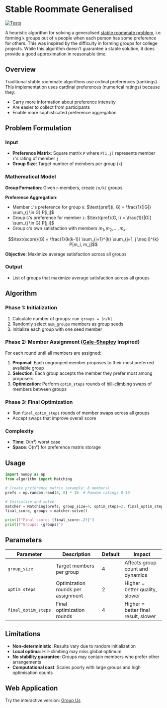 # Stable Roommate Generalised

[![Tests](https://github.com/AnjayGoel/stable-roommate-generalised/actions/workflows/test.yml/badge.svg)](https://github.com/AnjayGoel/stable-roommate-generalised/actions/workflows/test.yml)

A heuristic algorithm for solving a
generalised [stable roommate problem](https://en.wikipedia.org/wiki/Stable_roommates_problem), i.e. forming `k` groups
out of `n` people when each person has some preference for others. This was inspired by the
difficulty in forming groups for college projects. While this algorithm doesn't guarantee a stable
solution, it does provide a good approximation in reasonable time.

## Overview

Traditional stable roommate algorithms use ordinal preferences (rankings). This implementation uses cardinal
preferences (numerical ratings) because they:

- Carry more information about preference intensity
- Are easier to collect from participants
- Enable more sophisticated preference aggregation

## Problem Formulation

### Input

- **Preference Matrix**: Square matrix `P` where `P[i,j]` represents member `i`'s rating of member `j`
- **Group Size**: Target number of members per group (`k`)

### Mathematical Model

**Group Formation**: Given `n` members, create `⌈n/k⌉` groups

**Preference Aggregation**:

- Member `i`'s preference for group `G`: $\text{pref}(i, G) = \frac{1}{|G|} \sum_{j \in G} P[i,j]$
- Group `G`'s preference for member `i`: $\text{pref}(G, i) = \frac{1}{|G|} \sum_{j \in G} P[j,i]$
- Group `G`'s own satisfaction with members ${m_1, m_2, ..., m_k}$:

$$\text{score}(G) = \frac{1}{k(k-1)} \sum_{i=1}^{k} \sum_{j=1, j \neq i}^{k} P[m_i, m_j]$$

**Objective**: Maximize average satisfaction across all groups

### Output

- List of groups that maximize average satisfaction across all groups

## Algorithm

### Phase 1: Initialization

1. Calculate number of groups: `num_groups = ⌈n/k⌉`
2. Randomly select `num_groups` members as group seeds
3. Initialize each group with one seed member

### Phase 2: Member Assignment ([Gale-Shapley](https://en.wikipedia.org/wiki/Gale%E2%80%93Shapley_algorithm) Inspired)

For each round until all members are assigned:

1. **Proposal**: Each ungrouped member proposes to their most preferred available group
2. **Selection**: Each group accepts the member they prefer most among proposers
3. **Optimization**: Perform `optim_steps` rounds of [hill-climbing](https://en.wikipedia.org/wiki/Hill_climbing) swaps
   of members between groups

### Phase 3: Final Optimization

- Run `final_optim_steps` rounds of member swaps across all groups
- Accept swaps that improve overall score

### Complexity

- **Time**: O(n³) worst case
- **Space**: O(n²) for preference matrix storage

## Usage

```python
import numpy as np
from algorithm import Matching

# Create preference matrix (example: 8 members)
prefs = np.random.rand(8, 8) * 10  # Random ratings 0-10

# Initialize and solve
matcher = Matching(prefs, group_size=4, optim_steps=2, final_optim_steps=4)
final_score, groups = matcher.solve()

print(f"Final score: {final_score:.2f}")
print(f"Groups: {groups}")
```

## Parameters

| Parameter           | Description                        | Default | Impact                               |
|---------------------|------------------------------------|---------|--------------------------------------|
| `group_size`        | Target members per group           | 4       | Affects group count and dynamics     |
| `optim_steps`       | Optimization rounds per assignment | 2       | Higher = better quality, slower      |
| `final_optim_steps` | Final optimization rounds          | 4       | Higher = better final result, slower |

## Limitations

- **Non-deterministic**: Results vary due to random initialization
- **Local optima**: Hill-climbing may miss global optimum
- **No stability guarantee**: Groups may contain members who prefer other arrangements
- **Computational cost**: Scales poorly with large groups and high optimisation counts

## Web Application

Try the interactive version: [Group Us](https://groupus.anjaygoel.com/)
